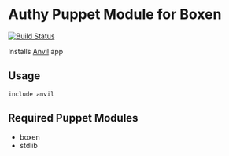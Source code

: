 # Authy Puppet Module for Boxen
[![Build Status](https://travis-ci.org/pauloconnor/puppet-anvil.png?branch=master)](https://travis-ci.org/pauloconnor/puppet-anvil)

Installs [Anvil](http://anvilformac.com/) app

## Usage

```puppet
include anvil
```

## Required Puppet Modules

* boxen
* stdlib
